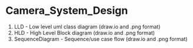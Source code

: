 # Camera_System_Design
1. LLD - Low level uml class diagram (draw.io and .png format)
2. HLD - High Level Block diagram (draw.io and .png format)
3. SequenceDiagram - Sequence/use case flow (draw.io and .png format)